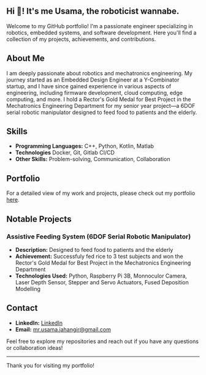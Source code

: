 ## Hi 👋! It's me Usama, the roboticist wannabe.

Welcome to my GitHub portfolio! I'm a passionate engineer specializing in robotics, embedded systems, and software development. Here you'll find a collection of my projects, achievements, and contributions.

## About Me

I am deeply passionate about robotics and mechatronics engineering. My journey started as an Embedded Design Engineer at a Y-Combinator startup, and I have since gained experience in various aspects of engineering, including firmware development, cloud computing, edge computing, and more. I hold a Rector's Gold Medal for Best Project in the Mechatronics Engineering Department for my senior year project—a 6DOF serial robotic manipulator designed to feed food to patients and the elderly.

## Skills

- **Programming Languages:** C++, Python, Kotlin, Matlab
- **Technologies** Docker, Git, Gitlab CI/CD
- **Other Skills:** Problem-solving, Communication, Collaboration

## Portfolio

For a detailed view of my work and projects, please check out my portfolio [here](https://drive.google.com/file/d/11DYQprTFclPE2LmpuCXYIanu2_71JjqW/view?usp=drive_link).

## Notable Projects

### Assistive Feeding System (6DOF Serial Robotic Manipulator)
- **Description:** Designed to feed food to patients and the elderly
- **Achievement:** Successfuly fed rice to 3 test subjects and won the Rector's Gold Medal for Best Project in the Mechatronics Engineering Department
- **Technologies Used:** Python, Raspberry Pi 3B, Monnoculor Camera, Laser Depth Sensor, Stepper and Servo Actuators, Fused Deposition Modelling

## Contact

- **LinkedIn:** [LinkedIn](https://www.linkedin.com/in/usama--jahangir/)
- **Email:** mr.usama.jahangir@gmail.com

Feel free to explore my repositories and reach out if you have any questions or collaboration ideas!

---

Thank you for visiting my portfolio!


<!--
**usamajahangir/usamajahangir** is a ✨ _special_ ✨ repository because its `README.md` (this file) appears on your GitHub profile.

Here are some ideas to get you started:

- 🔭 I’m currently working on ...
- 🌱 I’m currently learning ...
- 👯 I’m looking to collaborate on ...
- 🤔 I’m looking for help with ...
- 💬 Ask me about ...
- 📫 How to reach me: ...
- 😄 Pronouns: ...
- ⚡ Fun fact: ...
-->
